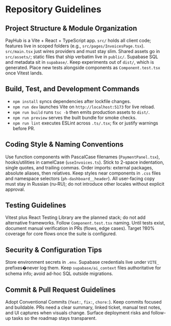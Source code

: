 # Repository Guidelines

## Project Structure & Module Organization
PayHub is a Vite + React + TypeScript app. `src/` holds all client code; features live in scoped folders (e.g., `src/pages/InvoicesPage.tsx`). `src/main.tsx` just wires providers and must stay slim. Shared assets go in `src/assets/`; static files that ship verbatim live in `public/`. Supabase SQL and metadata sit in `supabase/`. Keep experiments out of `dist/`, which is generated. Place new tests alongside components as `Component.test.tsx` once Vitest lands.

## Build, Test, and Development Commands
- `npm install` syncs dependencies after lockfile changes.
- `npm run dev` launches Vite on `http://localhost:5173` for live reload.
- `npm run build` runs `tsc -b` then emits production assets to `dist/`.
- `npm run preview` serves the built bundle for smoke checks.
- `npm run lint` executes ESLint across `.ts/.tsx`; fix or justify warnings before PR.

## Coding Style & Naming Conventions
Use function components with PascalCase filenames (`PaymentPanel.tsx`), hooks/utilities in camelCase (`useInvoices.ts`). Stick to 2-space indentation, single quotes, and trailing commas. Order imports: external packages, absolute aliases, then relatives. Keep styles near components in `.css` files and namespace selectors (`ph-dashboard__header`).  All user-facing copy must stay in Russian (ru-RU); do not introduce other locales without explicit approval.

## Testing Guidelines
Vitest plus React Testing Library are the planned stack; do not add alternative frameworks. Follow `Component.test.tsx` naming. Until tests exist, document manual verification in PRs (flows, edge cases). Target ?80% coverage for core flows once the suite is configured.

## Security & Configuration Tips
Store environment secrets in `.env`. Supabase credentials live under `VITE_` prefixes�never log them. Keep `supabase/ai_context` files authoritative for schema info; avoid ad-hoc SQL outside migrations.

## Commit & Pull Request Guidelines
Adopt Conventional Commits (`feat:`, `fix:`, `chore:`). Keep commits focused and buildable. PRs need a clear summary, linked ticket, manual test notes, and UI captures when visuals change. Surface deployment risks and follow-up tasks so the roadmap stays transparent.
